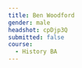 ```yaml
---
title: Ben Woodford
gender: male
headshot: cpDjp3Q
submitted: false
course: 
  - History BA
---
```

